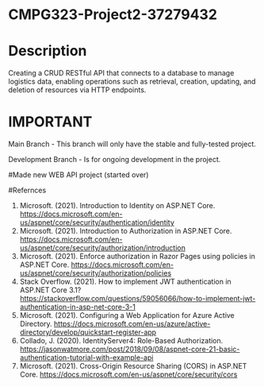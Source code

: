 # CMPG323-Project2-37279432
# Description
Creating a CRUD RESTful API that connects to a database to manage logistics data, enabling operations such as retrieval, creation, updating, and deletion of resources via HTTP endpoints.

# IMPORTANT
Main Branch - This branch will only have the stable and fully-tested project. 

Development Branch - Is for ongoing development in the project. 

#Made new WEB API project (started over)

#Refernces
1.	Microsoft. (2021). Introduction to Identity on ASP.NET Core. https://docs.microsoft.com/en-us/aspnet/core/security/authentication/identity
2.	Microsoft. (2021). Introduction to Authorization in ASP.NET Core. https://docs.microsoft.com/en-us/aspnet/core/security/authorization/introduction
3.	Microsoft. (2021). Enforce authorization in Razor Pages using policies in ASP.NET Core. https://docs.microsoft.com/en-us/aspnet/core/security/authorization/policies
4.	Stack Overflow. (2021). How to implement JWT authentication in ASP.NET Core 3.1? https://stackoverflow.com/questions/59056066/how-to-implement-jwt-authentication-in-asp-net-core-3-1
5.	Microsoft. (2021). Configuring a Web Application for Azure Active Directory. https://docs.microsoft.com/en-us/azure/active-directory/develop/quickstart-register-app
6.	Collado, J. (2020). IdentityServer4: Role-Based Authorization. https://jasonwatmore.com/post/2018/09/08/aspnet-core-21-basic-authentication-tutorial-with-example-api
7.	Microsoft. (2021). Cross-Origin Resource Sharing (CORS) in ASP.NET Core. https://docs.microsoft.com/en-us/aspnet/core/security/cors
